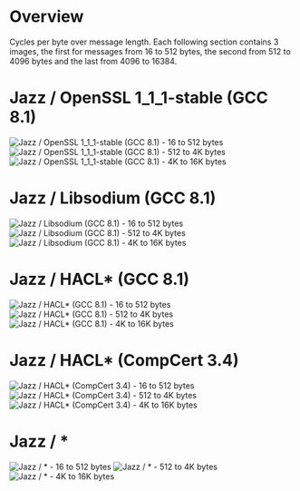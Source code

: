 # Overview
Cycles per byte over message length. Each following section contains 3 images, the first for messages from 16 to 512 bytes, the second from 512 to 4096 bytes and the last from 4096 to 16384.

# Jazz / OpenSSL 1_1_1-stable (GCC 8.1)

![Jazz / OpenSSL 1_1_1-stable (GCC 8.1) - 16 to 512 bytes](https://github.com/tfaoliveira/libjc/blob/master/bench/results/chacha20/chacha20_xor_cycles_(jazz%7Copenssl)_16_512.svg)
![Jazz / OpenSSL 1_1_1-stable (GCC 8.1) - 512 to 4K bytes](https://github.com/tfaoliveira/libjc/blob/master/bench/results/chacha20/chacha20_xor_cycles_(jazz%7Copenssl)_512_4096.svg)
![Jazz / OpenSSL 1_1_1-stable (GCC 8.1) - 4K to 16K bytes](https://github.com/tfaoliveira/libjc/blob/master/bench/results/chacha20/chacha20_xor_cycles_(jazz%7Copenssl)_4096_16384.svg)


# Jazz / Libsodium (GCC 8.1)
![Jazz / Libsodium (GCC 8.1) - 16 to 512 bytes](https://github.com/tfaoliveira/libjc/blob/master/bench/results/chacha20/chacha20_xor_cycles_(jazz%7Clibsodium)_16_512.svg)
![Jazz / Libsodium (GCC 8.1) - 512 to 4K bytes](https://github.com/tfaoliveira/libjc/blob/master/bench/results/chacha20/chacha20_xor_cycles_(jazz%7Clibsodium)_512_4096.svg)
![Jazz / Libsodium (GCC 8.1) - 4K to 16K bytes](https://github.com/tfaoliveira/libjc/blob/master/bench/results/chacha20/chacha20_xor_cycles_(jazz%7Clibsodium)_4096_16384.svg)



# Jazz / HACL* (GCC 8.1)
![Jazz / HACL* (GCC 8.1) - 16 to 512 bytes](https://github.com/tfaoliveira/libjc/blob/master/bench/results/chacha20/chacha20_xor_cycles_(jazz%7Chacl_star_gcc)_16_512.svg)
![Jazz / HACL* (GCC 8.1) - 512 to 4K bytes](https://github.com/tfaoliveira/libjc/blob/master/bench/results/chacha20/chacha20_xor_cycles_(jazz%7Chacl_star_gcc)_512_4096.svg)
![Jazz / HACL* (GCC 8.1) - 4K to 16K bytes](https://github.com/tfaoliveira/libjc/blob/master/bench/results/chacha20/chacha20_xor_cycles_(jazz%7Chacl_star_gcc)_4096_16384.svg)



# Jazz / HACL* (CompCert 3.4)
![Jazz / HACL* (CompCert 3.4) - 16 to 512 bytes](https://github.com/tfaoliveira/libjc/blob/master/bench/results/chacha20/chacha20_xor_cycles_(jazz%7Chacl_star_compcert)_16_512.svg)
![Jazz / HACL* (CompCert 3.4) - 512 to 4K bytes](https://github.com/tfaoliveira/libjc/blob/master/bench/results/chacha20/chacha20_xor_cycles_(jazz%7Chacl_star_compcert)_512_4096.svg)
![Jazz / HACL* (CompCert 3.4) - 4K to 16K bytes](https://github.com/tfaoliveira/libjc/blob/master/bench/results/chacha20/chacha20_xor_cycles_(jazz%7Chacl_star_compcert)_4096_16384.svg)



# Jazz / *
![Jazz / * - 16 to 512 bytes](https://github.com/tfaoliveira/libjc/blob/master/bench/results/chacha20/chacha20_xor_cycles__16_512.svg)
![Jazz / * - 512 to 4K bytes](https://github.com/tfaoliveira/libjc/blob/master/bench/results/chacha20/chacha20_xor_cycles__512_4096.svg)
![Jazz / * - 4K to 16K bytes](https://github.com/tfaoliveira/libjc/blob/master/bench/results/chacha20/chacha20_xor_cycles__4096_16384.svg)



